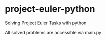 # project-euler-python
Solving Project Euler Tasks with python

All solved problems are accessible via main.py
